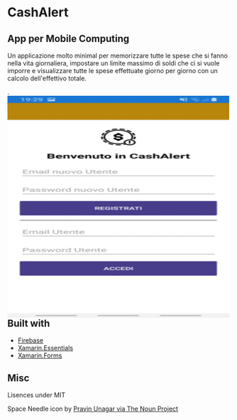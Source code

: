 # CashAlert
App per Mobile Computing
------

Un applicazione molto minimal per memorizzare tutte le spese che si fanno nella vita giornaliera, impostare un limite massimo di soldi che ci si vuole imporre e visualizzare tutte le spese effettuate giorno per giorno con un calcolo dell'effettivo totale. 

.<img src="CashAlert.gif" align="left" height="500" width="500">

## Built with
* [Firebase](https://firebase.google.com/)
* [Xamarin.Essentials](https://docs.microsoft.com/xamarin/essentials/?WT.mc_id=friends-0000-jamont)
* [Xamarin.Forms](http://xamarin.com/forms)


## Misc

Lisences under MIT

Space Needle icon by [Pravin Unagar via The Noun Project](https://thenounproject.com/icon/money-alert-642808/)
